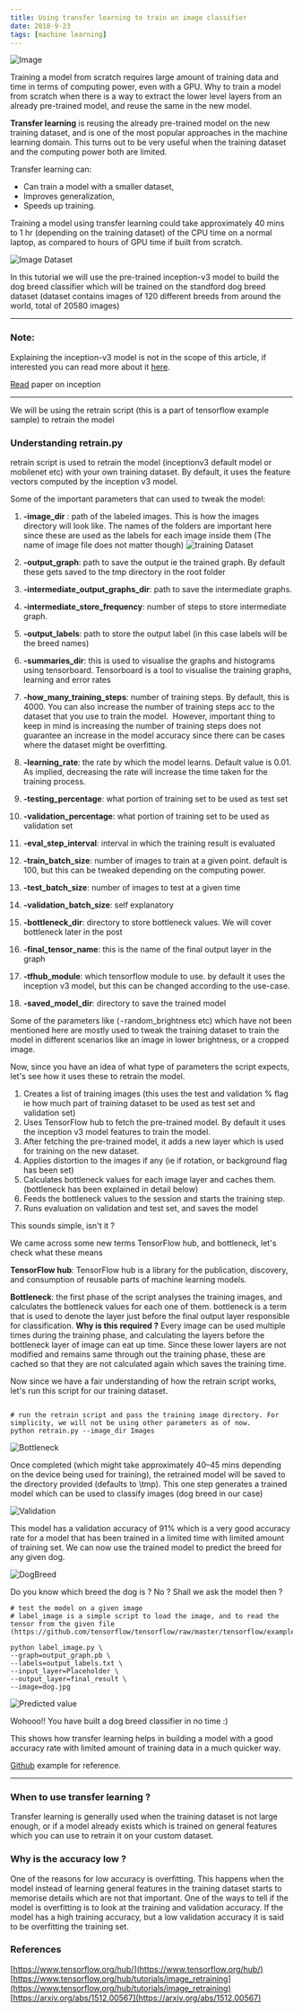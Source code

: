```yaml
---
title: Using transfer learning to train an image classifier
date: 2018-9-23
tags: [machine learning]
---
```


![Image](./main.jpeg)

Training a model from scratch requires large amount of training data and time in terms of computing power, even with a GPU. Why to train a model from scratch when there is a way to extract the lower level layers from an already pre-trained model, and reuse the same in the new model.

<b>Transfer learning</b> is reusing the already pre-trained model on the new training dataset, and is one of the most popular approaches in the machine learning domain. This turns out to be very useful when the training dataset and the computing power both are limited.

Transfer learning can:

- Can train a model with a smaller dataset,
- Improves generalization,
- Speeds up training.

Training a model using transfer learning could take approximately 40 mins to 1 hr (depending on the training dataset) of the CPU time on a normal laptop, as compared to hours of GPU time if built from scratch.

![Image Dataset](./dataset.png)

In this tutorial we will use the pre-trained inception-v3 model to build the dog breed classifier which will be trained on the standford dog breed dataset (dataset contains images of 120 different breeds from around the world, total of 20580 images)

---

### Note:

Explaining the inception-v3 model is not in the scope of this article, if interested you can read more about it [here](https://www.tensorflow.org/tutorials/images/image_recognition).

[Read](https://arxiv.org/abs/1512.00567) paper on inception

---

We will be using the retrain script (this is a part of tensorflow example sample) to retrain the model

### Understanding retrain.py

retrain script is used to retrain the model (inceptionv3 default model or mobilenet etc) with your own training dataset. By default, it uses the feature vectors computed by the inception v3 model.

Some of the important parameters that can used to tweak the model:

1. <b>-image_dir</b> : path of the labeled images. This is how the images directory will look like. The names of the folders are important here since these are used as the labels for each image inside them (The name of image file does not matter though)
![training Dataset](./training_set.png)

2. <b>-output_graph</b>: path to save the output ie the trained graph. By default these gets saved to the tmp directory in the root folder

3. <b>-intermediate_output_graphs_dir</b>: path to save the intermediate graphs.

4. <b>-intermediate_store_frequency</b>: number of steps to store intermediate graph.

5. <b>-output_labels</b>: path to store the output label (in this case labels will be the breed names)

6. <b>-summaries_dir</b>: this is used to visualise the graphs and histograms using tensorboard. Tensorboard is a tool to visualise the training graphs, learning and error rates

7. <b>-how_many_training_steps</b>: number of training steps. By default, this is 4000. You can also increase the number of training steps acc to the dataset that you use to train the model. 
   However, important thing to keep in mind is increasing the number of training steps does not guarantee an increase in the model accuracy since there can be cases where the dataset might be overfitting.

8. <b>-learning_rate</b>: the rate by which the model learns. Default value is 0.01. As implied, decreasing the rate will increase the time taken for the training process.

9. <b>-testing_percentage</b>: what portion of training set to be used as test set

10. <b>-validation_percentage</b>: what portion of training set to be used as validation set

11. <b>-eval_step_interval</b>: interval in which the training result is evaluated

12. <b>-train_batch_size</b>: number of images to train at a given point. default is 100, but this can be tweaked depending on the computing power.

13. <b>-test_batch_size</b>: number of images to test at a given time

14. <b>-validation_batch_size</b>: self explanatory

15. <b>-bottleneck_dir</b>: directory to store bottleneck values. We will cover bottleneck later in the post

16. <b>-final_tensor_name</b>: this is the name of the final output layer in the graph

17. <b>-tfhub_module</b>: which tensorflow module to use. by default it uses the inception v3 model, but this can be changed according to the use-case.

18. <b>-saved_model_dir</b>: directory to save the trained model

Some of the parameters like ( - random_brightness etc) which have not been mentioned here are mostly used to tweak the training dataset to train the model in different scenarios like an image in lower brightness, or a cropped image.

Now, since you have an idea of what type of parameters the script expects, let's see how it uses these to retrain the model.

1. Creates a list of training images (this uses the test and validation % flag ie how much part of training dataset to be used as test set and validation set)
2. Uses TensorFlow hub to fetch the pre-trained model. By default it uses the inception v3 model features to train the model.
3. After fetching the pre-trained model, it adds a new layer which is used for training on the new dataset.
4. Applies distortion to the images if any (ie if rotation, or background flag has been set)
5. Calculates bottleneck values for each image layer and caches them. (bottleneck has been explained in detail below)
6. Feeds the bottleneck values to the session and starts the training step.
7. Runs evaluation on validation and test set, and saves the model

This sounds simple, isn't it ?

We came across some new terms TensorFlow hub, and bottleneck, let's check what these means

<b>TensorFlow hub</b>: TensorFlow hub is a library for the publication, discovery, and consumption of reusable parts of machine learning models.

<b>Bottleneck</b>: the first phase of the script analyses the training images, and calculates the bottleneck values for each one of them. bottleneck is a term that is used to denote the layer just before the final output layer responsible for classification. <b>Why is this required ?</b> Every image can be used multiple times during the training phase, and calculating the layers before the bottleneck layer of image can eat up time. Since these lower layers are not modified and remains same through out the training phase, these are cached so that they are not calculated again which saves the training time.

Now since we have a fair understanding of how the retrain script works, let's run this script for our training dataset.

```

# run the retrain script and pass the training image directory. For simplicity, we will not be using other parameters as of now.
python retrain.py --image_dir Images

```

![Bottleneck](./bottleneck.png)

Once completed (which might take approximately 40–45 mins depending on the device being used for training), the retrained model will be saved to the directory provided (defaults to \tmp). This one step generates a trained model which can be used to classify images (dog breed in our case)

![Validation](./validation.png)

This model has a validation accuracy of 91% which is a very good accuracy rate for a model that has been trained in a limited time with limited amount of training set. We can now use the trained model to predict the breed for any given dog.

![DogBreed](./dog_breed.jpeg)

Do you know which breed the dog is ? No ? Shall we ask the model then ?

```
# test the model on a given image
# label_image is a simple script to load the image, and to read the tensor from the given file (https://github.com/tensorflow/tensorflow/raw/master/tensorflow/examples/label_image/label_image.py)

python label_image.py \
--graph=output_graph.pb \
--labels=output_labels.txt \
--input_layer=Placeholder \
--output_layer=final_result \
--image=dog.jpg
```

![Predicted value](./predicted.png)

Wohooo!! You have built a dog breed classifier in no time :)

This shows how transfer learning helps in building a model with a good accuracy rate with limited amount of training data in a much quicker way.

[Github](https://github.com/anirudhramanan/transfer-learning-image-classifier) example for reference.

---

### When to use transfer learning ?

Transfer learning is generally used when the training dataset is not large enough, or if a model already exists which is trained on general features which you can use to retrain it on your custom dataset.

### Why is the accuracy low ?

One of the reasons for low accuracy is overfitting. This happens when the model instead of learning general features in the training dataset starts to memorise details which are not that important. One of the ways to tell if the model is overfitting is to look at the training and validation accuracy. If the model has a high training accuracy, but a low validation accuracy it is said to be overfitting the training set.

### References

[https://www.tensorflow.org/hub/](https://www.tensorflow.org/hub/)
[https://www.tensorflow.org/hub/tutorials/image_retraining](https://www.tensorflow.org/hub/tutorials/image_retraining)
[https://arxiv.org/abs/1512.00567](https://arxiv.org/abs/1512.00567)
